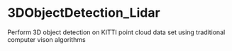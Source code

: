# 3DObjectDetection_Lidar
Perform 3D object detection on KITTI point cloud data set using traditional computer vison algorithms
